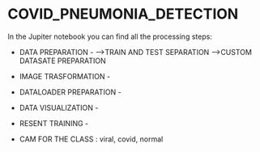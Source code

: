 # COVID_PNEUMONIA_DETECTION

In the Jupiter notebook you can find all the processing steps:

- DATA PREPARATION -
-->TRAIN AND TEST SEPARATION
-->CUSTOM DATASATE PREPARATION

- IMAGE TRASFORMATION -

- DATALOADER PREPARATION -

- DATA VISUALIZATION -

- RESENT TRAINING -

- CAM FOR THE CLASS : viral, covid, normal
